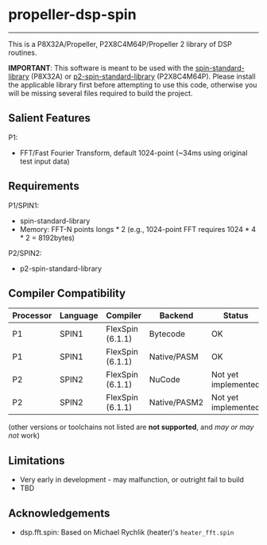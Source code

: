 # propeller-dsp-spin
--------------------

This is a P8X32A/Propeller, P2X8C4M64P/Propeller 2 library of DSP routines.

**IMPORTANT**: This software is meant to be used with the [spin-standard-library](https://github.com/avsa242/spin-standard-library) (P8X32A) or [p2-spin-standard-library](https://github.com/avsa242/p2-spin-standard-library) (P2X8C4M64P). Please install the applicable library first before attempting to use this code, otherwise you will be missing several files required to build the project.


## Salient Features

P1:
* FFT/Fast Fourier Transform, default 1024-point (~34ms using original test input data)


## Requirements

P1/SPIN1:
* spin-standard-library
* Memory: FFT-N points longs * 2 (e.g., 1024-point FFT requires 1024 * 4 * 2 = 8192bytes)

P2/SPIN2:
* p2-spin-standard-library


## Compiler Compatibility

| Processor | Language | Compiler               | Backend      | Status                |
|-----------|----------|------------------------|--------------|-----------------------|
| P1	    | SPIN1    | FlexSpin (6.1.1)	| Bytecode     | OK                    |
| P1	    | SPIN1    | FlexSpin (6.1.1)       | Native/PASM  | OK                    |
| P2	    | SPIN2    | FlexSpin (6.1.1)       | NuCode       | Not yet implemented   |
| P2        | SPIN2    | FlexSpin (6.1.1)       | Native/PASM2 | Not yet implemented   |

(other versions or toolchains not listed are __not supported__, and _may or may not_ work)


## Limitations

* Very early in development - may malfunction, or outright fail to build
* TBD


## Acknowledgements

* dsp.fft.spin: Based on Michael Rychlik (heater)'s `heater_fft.spin`

